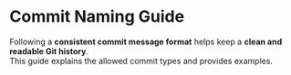 # Commit Naming Guide

Following a **consistent commit message format** helps keep a **clean and readable Git history**.  
This guide explains the allowed commit types and provides examples.
